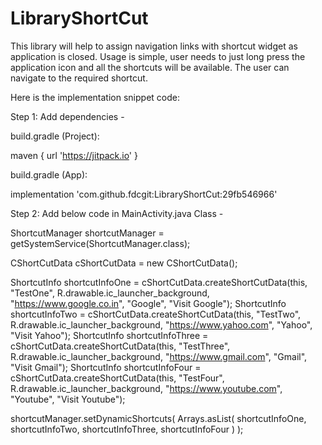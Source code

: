 # LibraryShortCut

This library will help to assign navigation links with shortcut widget as application is closed. 
Usage is simple, user needs to just long press the application icon and all the shortcuts will be available. 
The user can navigate to the required shortcut.

Here is the implementation snippet code:

Step 1: Add dependencies -

build.gradle (Project):

maven { url 'https://jitpack.io' }

build.gradle (App):

implementation 'com.github.fdcgit:LibraryShortCut:29fb546966'

Step 2: Add below code in MainActivity.java Class -

ShortcutManager shortcutManager = getSystemService(ShortcutManager.class);

CShortCutData cShortCutData = new CShortCutData();

ShortcutInfo shortcutInfoOne = cShortCutData.createShortCutData(this, "TestOne", R.drawable.ic_launcher_background, "https://www.google.co.in", "Google", "Visit Google");
ShortcutInfo shortcutInfoTwo = cShortCutData.createShortCutData(this, "TestTwo", R.drawable.ic_launcher_background, "https://www.yahoo.com", "Yahoo", "Visit Yahoo");
ShortcutInfo shortcutInfoThree = cShortCutData.createShortCutData(this, "TestThree", R.drawable.ic_launcher_background, "https://www.gmail.com", "Gmail", "Visit Gmail");
ShortcutInfo shortcutInfoFour = cShortCutData.createShortCutData(this, "TestFour", R.drawable.ic_launcher_background, "https://www.youtube.com", "Youtube", "Visit Youtube");

shortcutManager.setDynamicShortcuts(
        Arrays.asList(
                shortcutInfoOne,
                shortcutInfoTwo,
                shortcutInfoThree,
                shortcutInfoFour
        )
);
